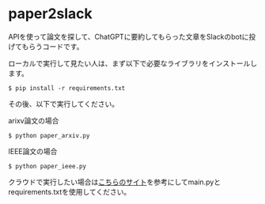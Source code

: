 # paper2slack

APIを使って論文を探して、ChatGPTに要約してもらった文章をSlackのbotに投げてもらうコードです。

ローカルで実行して見たい人は、まず以下で必要なライブラリをインストールします。
```
$ pip install -r requirements.txt
```
その後、以下で実行してください。

arixv論文の場合
```
$ python paper_arxiv.py
```

IEEE論文の場合
```
$ python paper_ieee.py
```

クラウドで実行したい場合は[こちらのサイト](https://gammasoft.jp/blog/schdule-running-python-script-by-serverless/)を参考にしてmain.pyとrequirements.txtを使用してください。
